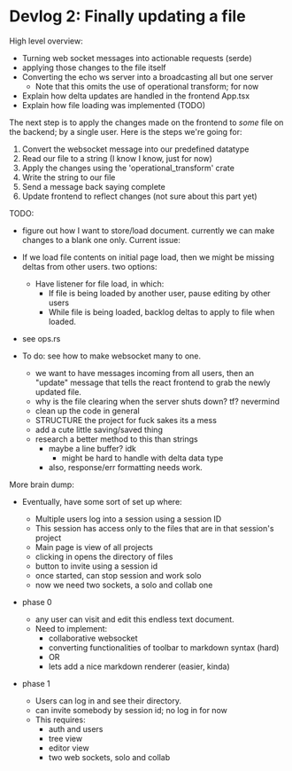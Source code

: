 # Devlog 2: Finally updating a file
High level overview:
- Turning web socket messages into actionable requests (serde)
- applying those changes to the file itself
- Converting the echo ws server into a broadcasting all but one server
  - Note that this omits the use of operational transform; for now
- Explain how delta updates are handled in the frontend App.tsx
- Explain how file loading was implemented (TODO)


The next step is to apply the changes made on the frontend to *some* file on the backend; by a single user. Here is the steps we're going for:
1. Convert the websocket message into our predefined datatype
2. Read our file to a string (I know I know, just for now)
3. Apply the changes using the 'operational_transform' crate
4. Write the string to our file
5. Send a message back saying complete
6. Update frontend to reflect changes (not sure about this part yet)

TODO:
- figure out how I want to store/load document. currently we can make changes to a blank one only.
Current issue:
- If we load file contents on initial page load, then we might be missing deltas from other users. two options:
  - Have listener for file load, in which:
    - If file is being loaded by another user, pause editing by other users
    - While file is being loaded, backlog deltas to apply to file when loaded.


- see ops.rs
- To do: see how to make websocket many to one. 
  - we want to have messages incoming from all users, then an "update" message that tells the react frontend to grab the newly updated file.
  - why is the file clearing when the server shuts down? tf? nevermind
  - clean up the code in general
  - STRUCTURE the project for fuck sakes its a mess
  - add a cute little saving/saved thing 
  - research a better method to this than strings
    - maybe a line buffer? idk
      - might be hard to handle with delta data type
    - also, response/err formatting needs work.

More brain dump:
- Eventually, have some sort of set up where:
  - Multiple users log into a session using a session ID
  - This session has access only to the files that are in that session's project
  - Main page is view of all projects
  - clicking in opens the directory of files
  - button to invite using a session id
  - once started, can stop session and work solo
  - now we need two sockets, a solo and collab one

- phase 0
  - any user can visit and edit this endless text document.
  - Need to implement:
    - collaborative websocket
    - converting functionalities of toolbar to markdown syntax (hard)
    - OR
    - lets add a nice markdown renderer (easier, kinda)
- phase 1
  - Users can log in and see their directory. 
  - can invite somebody by session id; no log in for now
  - This requires:
    - auth and users
    - tree view
    - editor view
    - two web sockets, solo and collab